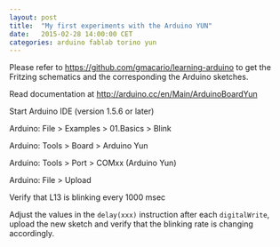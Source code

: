```yaml
---
layout: post
title:  "My first experiments with the Arduino YUN"
date:   2015-02-28 14:00:00 CET
categories: arduino fablab torino yun
---
```


Please refer to <https://github.com/gmacario/learning-arduino>
to get the Fritzing schematics and the corresponding the Arduino sketches.

Read documentation at <http://arduino.cc/en/Main/ArduinoBoardYun>

Start Arduino IDE (version 1.5.6 or later)

Arduino: File > Examples > 01.Basics > Blink

Arduino: Tools > Board > Arduino Yun

Arduino: Tools > Port > COMxx (Arduino Yun)

Arduino: File > Upload

Verify that L13 is blinking every 1000 msec

Adjust the values in the `delay(xxx)` instruction after each
`digitalWrite`, upload the new sketch and verify that the blinking rate
is changing accordingly.

<!-- EOF -->
